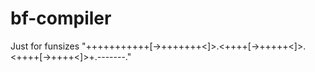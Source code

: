 # bf-compiler
Just for funsizes
"+++++++++++[->+++++++<]>.<++++[->+++++<]>.<++++[->++++<]>+.-------."
